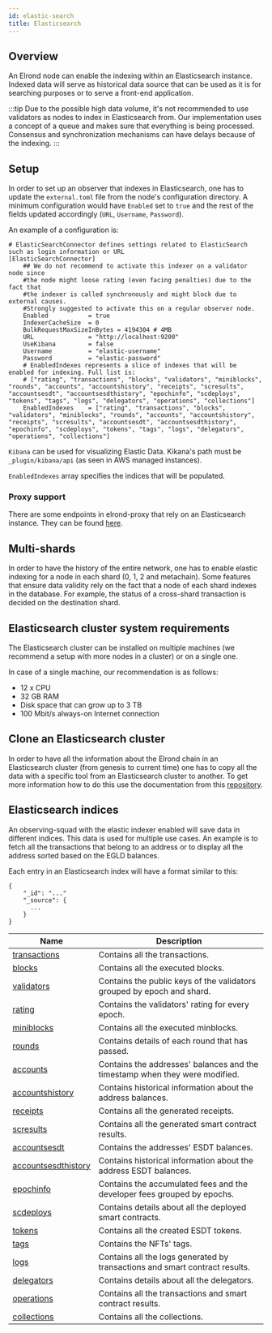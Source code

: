 ```yaml
---
id: elastic-search
title: Elasticsearch
---
```


## Overview

An Elrond node can enable the indexing within an Elasticsearch instance. Indexed data will serve as historical data source
that can be used as it is for searching purposes or to serve a front-end application.

:::tip
Due to the possible high data volume, it's not recommended to use validators as nodes to index in Elasticsearch from.
Our implementation uses a concept of a queue and makes sure that everything is being processed. Consensus and synchronization mechanisms can have delays because of the indexing.
:::

## Setup

In order to set up an observer that indexes in Elasticsearch, one has to update the `external.toml` file from the node's 
configuration directory. A minimum configuration would have `Enabled` set to `true` and the rest of the fields updated 
accordingly (`URL`, `Username`, `Password`). 

An example of a configuration is:

```
# ElasticSearchConnector defines settings related to ElasticSearch such as login information or URL
[ElasticSearchConnector]
    ## We do not recommend to activate this indexer on a validator node since
    #the node might loose rating (even facing penalties) due to the fact that
    #the indexer is called synchronously and might block due to external causes.
    #Strongly suggested to activate this on a regular observer node.
    Enabled           = true
    IndexerCacheSize  = 0
    BulkRequestMaxSizeInBytes = 4194304 # 4MB
    URL               = "http://localhost:9200"
    UseKibana         = false
    Username          = "elastic-username"
    Password          = "elastic-password"
    # EnabledIndexes represents a slice of indexes that will be enabled for indexing. Full list is:
    # ["rating", "transactions", "blocks", "validators", "miniblocks", "rounds", "accounts", "accountshistory", "receipts", "scresults", "accountsesdt", "accountsesdthistory", "epochinfo", "scdeploys", "tokens", "tags", "logs", "delegators", "operations", "collections"]
    EnabledIndexes    = ["rating", "transactions", "blocks", "validators", "miniblocks", "rounds", "accounts", "accountshistory", "receipts", "scresults", "accountsesdt", "accountsesdthistory", "epochinfo", "scdeploys", "tokens", "tags", "logs", "delegators", "operations", "collections"]
```

`Kibana` can be used for visualizing Elastic Data. Kikana's path must be `_plugin/kibana/api` (as seen in AWS managed instances).

`EnabledIndexes` array specifies the indices that will be populated. 

### Proxy support

There are some endpoints in elrond-proxy that rely on an Elasticsearch instance. They can be found [here](/sdk-and-tools/proxy#dependency-on-elastic-search).

## Multi-shards

In order to have the history of the entire network, one has to enable elastic indexing for a node in each shard (0, 1, 2 and metachain).
Some features that ensure data validity rely on the fact that a node of each shard indexes in the database. For example, the status
of a cross-shard transaction is decided on the destination shard.

## Elasticsearch cluster system requirements

The Elasticsearch cluster can be installed on multiple machines (we recommend a setup with more nodes in a cluster) or on a single one.

In case of a single machine, our recommendation is as follows:

- 12 x CPU
- 32 GB RAM
- Disk space that can grow up to 3 TB
- 100 Mbit/s always-on Internet connection

## Clone an Elasticsearch cluster

In order to have all the information about the Elrond chain in an Elasticsearch cluster (from genesis to current time) one has to copy all the data with a specific tool from an Elasticsearch cluster to another.
To get more information how to do this use the documentation from this [repository](https://github.com/ElrondNetwork/elrond-tools-go/tree/main/elasticreindexer).


## Elasticsearch indices 

An observing-squad with the elastic indexer enabled will save data in different indices. This data is used for multiple use cases. An example is to fetch all the 
transactions that belong to an address or to display all the address sorted based on the EGLD balances.

Each entry in an Elasticsearch index will have a format similar to this:

```
{
    "_id": "..."
    "_source": {
      ...
    }
}
```

| Name                                                         | Description                                                                 |
|--------------------------------------------------------------|-----------------------------------------------------------------------------|
| [transactions](/sdk-and-tools/indices/es-index-transactions) | Contains all the transactions.                                              |
| [blocks](/sdk-and-tools/indices/es-index-blocks)             | Contains all the executed blocks.                                           |
| [validators](/sdk-and-tools/indices/es-index-validators)     | Contains the public keys of the validators grouped by epoch and shard.      |
| [rating](/sdk-and-tools/indices/es-index-rating)             | Contains the validators' rating for every epoch.                            |
| [miniblocks](/sdk-and-tools/indices/es-index-miniblocks)     | Contains all the executed minblocks.                                        |
| [rounds](/sdk-and-tools/indices/es-index-rounds)             | Contains details of each round that has passed.                             |
| [accounts](/)                                                | Contains the addresses' balances and the timestamp when they were modified. | 
| [accountshistory](/)                                         | Contains historical information about the address balances.                 |
| [receipts](/)                                                | Contains all the generated receipts.                                        |
| [scresults](/)                                               | Contains all the generated smart contract results.                          |
| [accountsesdt](/)                                            | Contains the addresses' ESDT balances.                                      |
| [accountsesdthistory](/)                                     | Contains historical information about the address ESDT balances.            |
| [epochinfo](/)                                               | Contains the accumulated fees and the developer fees grouped by epochs.     |
| [scdeploys](/)                                               | Contains details about all the deployed smart contracts.                    |
| [tokens](/)                                                  | Contains all the created ESDT tokens.                                       |
| [tags](/)                                                    | Contains the NFTs' tags.                                                    |
| [logs](/)                                                    | Contains all the logs generated by transactions and smart contract results. |
| [delegators](/)                                              | Contains details about all the delegators.                                  |
| [operations](/)                                              | Contains all the transactions and smart contract results.                   |
| [collections](/)                                             | Contains all the collections.                                               |

